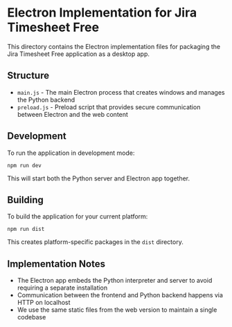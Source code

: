 # Electron Implementation for Jira Timesheet Free

This directory contains the Electron implementation files for packaging the Jira Timesheet Free application as a desktop app.

## Structure

- `main.js` - The main Electron process that creates windows and manages the Python backend
- `preload.js` - Preload script that provides secure communication between Electron and the web content

## Development

To run the application in development mode:

```
npm run dev
```

This will start both the Python server and Electron app together.

## Building

To build the application for your current platform:

```
npm run dist
```

This creates platform-specific packages in the `dist` directory.

## Implementation Notes

- The Electron app embeds the Python interpreter and server to avoid requiring a separate installation
- Communication between the frontend and Python backend happens via HTTP on localhost
- We use the same static files from the web version to maintain a single codebase
